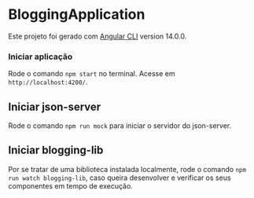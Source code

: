 # BloggingApplication

Este projeto foi gerado com [Angular CLI](https://github.com/angular/angular-cli) version 14.0.0.

### Iniciar aplicação

Rode o comando `npm start` no terminal. Acesse em `http://localhost:4200/`.

## Iniciar json-server

Rode o comando `npm run mock` para iniciar o servidor do json-server.

## Iniciar blogging-lib

Por se tratar de uma biblioteca instalada localmente, rode o comando `npm run watch blogging-lib`, caso queira desenvolver e verificar os seus componentes em tempo de execução.
